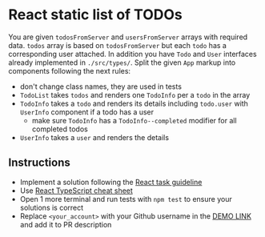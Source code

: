 # React static list of TODOs
You are given `todosFromServer` and `usersFromServer` arrays with required data.
`todos` array is based on `todosFromServer` but each `todo` has a corresponding
user attached. In addition you have `Todo` and `User` interfaces already
implemented in `./src/types/`. Split the given `App` markup into components
following the next rules:

- don't change class names, they are used in tests
- `TodoList` takes `todos` and renders one `TodoInfo` per a `todo` in the array
- `TodoInfo` takes a `todo` and renders its details including `todo.user` with
  `UserInfo` component if a todo has a user
  - make sure `TodoInfo` has a `TodoInfo--completed` modifier for all completed todos
- `UserInfo` takes a `user` and renders the details

## Instructions
- Implement a solution following the [React task guideline](https://github.com/mate-academy/react_task-guideline#react-tasks-guideline)
- Use [React TypeScript cheat sheet](https://mate-academy.github.io/fe-program/js/extra/react-typescript)
- Open 1 more terminal and run tests with `npm test` to ensure your solutions is correct
- Replace `<your_account>` with your Github username in the [DEMO LINK](https://artemfurdela.github.io/react_static-list-of-todos/) and add it to PR description
